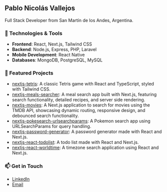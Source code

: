 ## Pablo Nicolás Vallejos

Full Stack Developer from San Martín de los Andes, Argentina.

### 🔧 Technologies & Tools
- **Frontend**: React, Next.js, Tailwind CSS
- **Backend**: Node.js, Express, PHP, Laravel
- **Mobile Development**: React Native
- **Databases**: MongoDB, PostgreSQL, MySQL

### 🌟 Featured Projects
- [nextjs-tetris](https://github.com/pnvdev/nextjs-tetris): A classic Tetris game with React and TypeScript, styled with Tailwind CSS.
- [nextjs-meals-searcher](https://github.com/pnvdev/nextjs-meals-searcher): A meal search app built with Next.js, featuring search functionality, detailed recipes, and server side rendering.
- [nextjs-movies](https://github.com/pnvdev/nextjs-movies): A Next.js application to search for movies using the TMDB API, showcasing dynamic routing, responsive design, and debounced search functionality.
- [nextjs-pokesearch-urlsearchparams](https://github.com/pnvdev/nextjs-pokesearch-urlsearchparams): A Pokemon search app using URLSearchParams for query handling.
- [nextjs-password-generator](https://github.com/pnvdev/nextjs-password-generator): A password generator made with React and Next.js.
- [nextjs-react-todolist](https://github.com/pnvdev/nextjs-react-todolist): A todo list made with React and Next.js.
- [nextjs-react-worldtime](https://github.com/pnvdev/nextjs-react-worldtime): A timezone search application using React and Next.js.

### 📫 Get in Touch
- [LinkedIn](https://www.linkedin.com/in/pablonicolasvallejos)
- [Email](mailto:paulvallejos@gmail.com)
